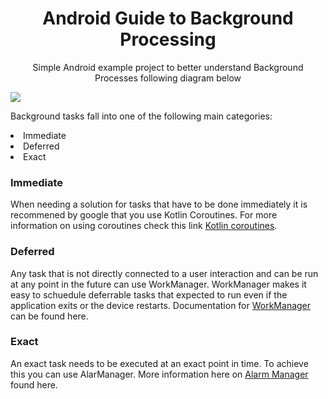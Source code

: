<h1 align = center>Android Guide to Background Processing</h1> 
<p align = center>Simple Android example project to better understand Background Processes following diagram below<p>
<img src="https://developer.android.com/images/guide/background/task-category-tree.png" >

Background tasks fall into one of the following main categories:
<li>Immediate </li>
<li>Deferred </li>
<li>Exact </li>



<h3> Immediate </h3>
  <p>
  When needing a solution for tasks that have to be done immediately it is recommened by google that you use Kotlin Coroutines. 
  For more information on using coroutines check this link <a href = "https://developer.android.com/kotlin/coroutines">Kotlin coroutines</a>.
  </p>

<h3> Deferred </h3>
   <p>
   Any task that is not directly connected to a user interaction and can be run at any point in the future can use WorkManager.
   WorkManager makes it easy to schuedule deferrable tasks that expected to run even if the application exits or the device restarts. 
   Documentation for <a href="https://developer.android.com/topic/libraries/architecture/workmanager"> WorkManager</a> can be found here. 
   </p>


<h3> Exact </h3>
  <p>
  An exact task needs to be executed at an exact point in time. To achieve this you can use AlarManager.
  More information here on <a href = "https://developer.android.com/reference/android/app/AlarmManager">Alarm Manager</a> found here.
  </p>
